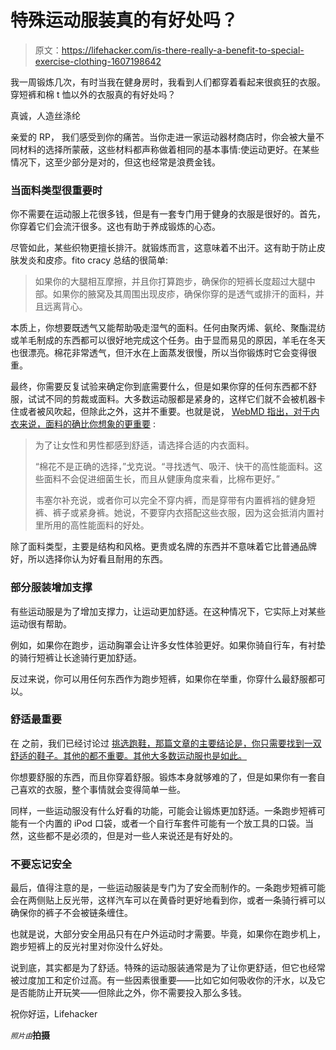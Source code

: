 # 特殊运动服装真的有好处吗？

> 原文：<https://lifehacker.com/is-there-really-a-benefit-to-special-exercise-clothing-1607198642>

我一周锻炼几次，有时当我在健身房时，我看到人们都穿着看起来很疯狂的衣服。穿短裤和棉 t 恤以外的衣服真的有好处吗？



真诚，人造丝涤纶

亲爱的 RP，
我们感受到你的痛苦。当你走进一家运动器材商店时，你会被大量不同材料的选择所蒙蔽，这些材料都声称做着相同的基本事情:使运动更好。在某些情况下，这至少部分是对的，但这也经常是浪费金钱。

### 当面料类型很重要时

你不需要在运动服上花很多钱，但是有一套专门用于健身的衣服是很好的。首先，你穿着它们会流汗很多。这也有助于养成锻炼的心态。

尽管如此，某些织物更擅长排汗。就锻炼而言，这意味着不出汗。这有助于防止皮肤发炎和皮疹。fito cracy 总结的很简单:

> 如果你的大腿相互摩擦，并且你打算跑步，确保你的短裤长度超过大腿中部。如果你的腋窝及其周围出现皮疹，确保你穿的是透气或排汗的面料，并且远离背心。

本质上，你想要既透气又能帮助吸走湿气的面料。任何由聚丙烯、氨纶、聚酯混纺或羊毛制成的东西都可以很好地完成这个任务。由于显而易见的原因，羊毛在冬天也很漂亮。棉花非常透气，但汗水在上面蒸发很慢，所以当你锻炼时它会变得很重。

最终，你需要反复试验来确定你到底需要什么，但是如果你穿的任何东西都不舒服，试试不同的剪裁或面料。大多数运动服都是紧身的，这样它们就不会被机器卡住或者被风吹起，但除此之外，这并不重要。也就是说， [WebMD 指出，对于内衣来说，面料的确比你想象的更重要](http://www.webmd.com/fitness-exercise/features/look-good-while-you-get-fit?page=2) :

> 为了让女性和男性都感到舒适，请选择合适的内衣面料。
> 
> “棉花不是正确的选择，”戈克说。“寻找透气、吸汗、快干的高性能面料。这些面料不会促进细菌生长，而且从健康角度来看，比棉布更好。”
> 
> 韦塞尔补充说，或者你可以完全不穿内裤，而是穿带有内置裤裆的健身短裤、裤子或紧身裤。她说，不要穿内衣搭配这些衣服，因为这会抵消内置衬里所用的高性能面料的好处。

除了面料类型，主要是结构和风格。更贵或名牌的东西并不意味着它比普通品牌好，所以选择你认为好看且耐用的东西。

### **部分服装增加支撑**

有些运动服是为了增加支撑力，让运动更加舒适。在这种情况下，它实际上对某些运动很有帮助。

例如，如果你在跑步，运动胸罩会让许多女性体验更好。如果你骑自行车，有衬垫的骑行短裤让长途骑行更加舒适。

反过来说，你可以用任何东西作为跑步短裤，如果你在举重，你穿什么最舒服都可以。

### **舒适最重要**

在 之前，我们已经讨论过 [挑选跑鞋，那篇文章的主要结论是，你只需要找到一双舒适的鞋子。其他的都不重要。其他大多数运动服也是如此。](https://lifehacker.com/whats-the-difference-between-all-these-running-shoes-476458686)

你想要舒服的东西，而且你穿着舒服。锻炼本身就够难的了，但是如果你有一套自己喜欢的衣服，整个事情就会变得简单一些。

同样，一些运动服没有什么好看的功能，可能会让锻炼更加舒适。一条跑步短裤可能有一个内置的 iPod 口袋，或者一个自行车套件可能有一个放工具的口袋。当然，这些都不是必须的，但是对一些人来说还是有好处的。

### **不要忘记安全**

最后，值得注意的是，一些运动服装是专门为了安全而制作的。一条跑步短裤可能会在两侧贴上反光带，这样汽车可以在黄昏时更好地看到你，或者一条骑行裤可以确保你的裤子不会被链条缠住。

也就是说，大部分安全用品只有在户外运动时才需要。毕竟，如果你在跑步机上，跑步短裤上的反光衬里对你没什么好处。

说到底，其实都是为了舒适。特殊的运动服装通常是为了让你更舒适，但它也经常被过度加工和定价过高。有一些因素很重要——比如它如何吸收你的汗水，以及它是否能防止开玩笑——但除此之外，你不需要投入那么多钱。

祝你好运，Lifehacker

<small>*照片由*</small><small></small>**拍摄**
